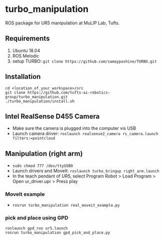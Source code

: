 # turbo_manipulation

ROS package for UR5 manipulation at MuLIP Lab, Tufts.

## Requirements

1. Ubuntu 18.04
2. ROS Melodic
3. setup TURBO: `git clone https://github.com/samaypashine/TURBO.git`

## Installation

```
cd <location_of_your_workspace>/src
git clone https://github.com/tufts-ai-robotics-group/turbo_manipulation.git
./turbo_manipulation/install.sh
```

## Intel RealSense D455 Camera
- Make sure the camera is plugged into the computer vis USB <br>
- Launch camera driver: `roslaunch realsense2_camera rs_camera.launch filters:=pointcloud`

## Manipulation (right arm)

- `sudo chmod 777 /dev/ttyUSB0`
- Launch drivers and MoveIt: `roslaunch turbo_bringup right_arm.launch`
- In the teach pendant of UR5, select Program Robot > Load Program > Open ur_driver.upr > Press play <br>

### MoveIt example
- `rosrun turbo_manipulation real_moveit_example.py`

### pick and place using GPD
```
roslaunch gpd_ros ur5.launch
rosrun turbo_manipulation gpd_pick_and_place.py
```
